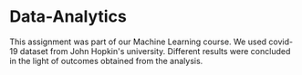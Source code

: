 # Data-Analytics
This assignment was part of our Machine Learning course. We used covid-19 dataset from John Hopkin's university. Different results were concluded in the light of outcomes obtained from the analysis.
